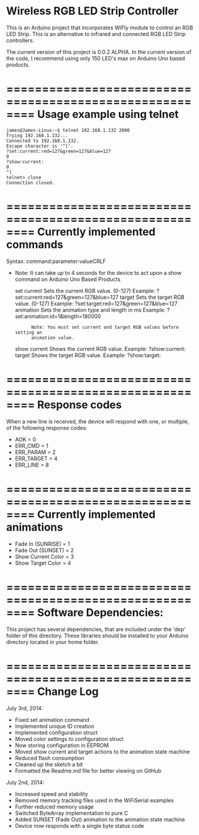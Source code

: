 Wireless RGB LED Strip Controller
========================================================

This is an Arduino project that incorporates WiFly module to control an RGB LED Strip. This is an alternative to infrared and connected RGB LED Strip controllers.

The current version of this project is 0.0.2 ALPHA. In the current version of the code, I recommend using only 150 LED's max on Arduino Uno based products.

========================================================
Usage example using telnet
========================================================

	james@James-Linux:~$ telnet 192.168.1.132 2000
	Trying 192.168.1.132...
	Connected to 192.168.1.132.
	Escape character is '^]'.
	?set:current:red=127&green=127&blue=127
	0
	?show:current:
	0
	^]
	telnet> close
	Connection closed.

========================================================
Currently implemented commands
========================================================
Syntax: command:parameter:valueCRLF
* Note: It can take up to 4 seconds for the device to act upon a show command on Arduino Uno Based Products

	set
		current
			Sets the current RGB value. (0-127)
			Example: ?set:current:red=127&green=127&blue=127
		target
			Sets the target RGB value. (0-127)
			Example: ?set:target:red=127&green=127&blue=127
		animation
			Sets the animation type and length in ms
			Example: ?set:animation:id=1&length=180000

			Note: You must set current and target RGB values before setting an
			animation value.

	show 
		current
			Shows the current RGB value. 
			Example: ?show:current:
		target
			Shows the target RGB value. 
			Example: ?show:target:

========================================================
Response codes
========================================================

When a new line is received, the device will respond with one, or multiple, of the following response codes:
* AOK = 0
* ERR_CMD = 1
* ERR_PARAM = 2
* ERR_TARGET = 4
* ERR_LINE = 8

========================================================
Currently implemented animations
========================================================
* Fade In (SUNRISE) = 1
* Fade Out (SUNSET) = 2
* Show Current Color = 3
* Show Target Color = 4

========================================================
Software Dependencies:
========================================================

This project has several dependencies, that are included under the 'dep' folder of this directory. These libraries should be installed to your Arduino directory located in your home folder.

========================================================
Change Log
========================================================

July 3rd, 2014:
* Fixed set animation command
* Implemented unique ID creation
* Implemented configuration struct
* Moved color settings to configuration struct
* Now storing configuration in EEPROM
* Moved show current and target actions to the animation state machine
* Reduced flash consumption
* Cleaned up the sketch a bit
* Formatted the Readme.md file for better viewing on GitHub

July 2nd, 2014:
* Increased speed and stability
* Removed memory tracking files used in the WiFiSerial examples
* Further reduced memory usage
* Switched ByteArray implementation to pure C
* Added SUNSET (Fade Out) animation to the animation state machine
* Device now responds with a single byte status code
